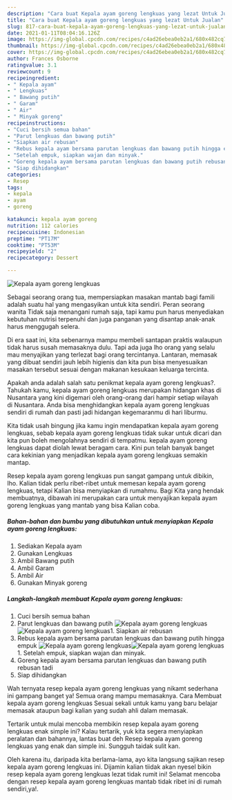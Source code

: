 ```yaml
---
description: "Cara buat Kepala ayam goreng lengkuas yang lezat Untuk Jualan"
title: "Cara buat Kepala ayam goreng lengkuas yang lezat Untuk Jualan"
slug: 817-cara-buat-kepala-ayam-goreng-lengkuas-yang-lezat-untuk-jualan
date: 2021-01-11T08:04:16.126Z
image: https://img-global.cpcdn.com/recipes/c4ad26ebea0eb2a1/680x482cq70/kepala-ayam-goreng-lengkuas-foto-resep-utama.jpg
thumbnail: https://img-global.cpcdn.com/recipes/c4ad26ebea0eb2a1/680x482cq70/kepala-ayam-goreng-lengkuas-foto-resep-utama.jpg
cover: https://img-global.cpcdn.com/recipes/c4ad26ebea0eb2a1/680x482cq70/kepala-ayam-goreng-lengkuas-foto-resep-utama.jpg
author: Frances Osborne
ratingvalue: 3.1
reviewcount: 9
recipeingredient:
- " Kepala ayam"
- " Lengkuas"
- " Bawang putih"
- " Garam"
- " Air"
- " Minyak goreng"
recipeinstructions:
- "Cuci bersih semua bahan"
- "Parut lengkuas dan bawang putih"
- "Siapkan air rebusan"
- "Rebus kepala ayam bersama parutan lengkuas dan bawang putih hingga empuk"
- "Setelah empuk, siapkan wajan dan minyak."
- "Goreng kepala ayam bersama parutan lengkuas dan bawang putih rebusan tadi"
- "Siap dihidangkan"
categories:
- Resep
tags:
- kepala
- ayam
- goreng

katakunci: kepala ayam goreng 
nutrition: 112 calories
recipecuisine: Indonesian
preptime: "PT17M"
cooktime: "PT53M"
recipeyield: "2"
recipecategory: Dessert

---
```



![Kepala ayam goreng lengkuas](https://img-global.cpcdn.com/recipes/c4ad26ebea0eb2a1/680x482cq70/kepala-ayam-goreng-lengkuas-foto-resep-utama.jpg)

Sebagai seorang orang tua, mempersiapkan masakan mantab bagi famili adalah suatu hal yang mengasyikan untuk kita sendiri. Peran seorang  wanita Tidak saja menangani rumah saja, tapi kamu pun harus menyediakan kebutuhan nutrisi terpenuhi dan juga panganan yang disantap anak-anak harus menggugah selera.

Di era  saat ini, kita sebenarnya mampu membeli santapan praktis walaupun tidak harus susah memasaknya dulu. Tapi ada juga lho orang yang selalu mau menyajikan yang terlezat bagi orang tercintanya. Lantaran, memasak yang dibuat sendiri jauh lebih higienis dan kita pun bisa menyesuaikan masakan tersebut sesuai dengan makanan kesukaan keluarga tercinta. 



Apakah anda adalah salah satu penikmat kepala ayam goreng lengkuas?. Tahukah kamu, kepala ayam goreng lengkuas merupakan hidangan khas di Nusantara yang kini digemari oleh orang-orang dari hampir setiap wilayah di Nusantara. Anda bisa menghidangkan kepala ayam goreng lengkuas sendiri di rumah dan pasti jadi hidangan kegemaranmu di hari liburmu.

Kita tidak usah bingung jika kamu ingin mendapatkan kepala ayam goreng lengkuas, sebab kepala ayam goreng lengkuas tidak sukar untuk dicari dan kita pun boleh mengolahnya sendiri di tempatmu. kepala ayam goreng lengkuas dapat diolah lewat beragam cara. Kini pun telah banyak banget cara kekinian yang menjadikan kepala ayam goreng lengkuas semakin mantap.

Resep kepala ayam goreng lengkuas pun sangat gampang untuk dibikin, lho. Kalian tidak perlu ribet-ribet untuk memesan kepala ayam goreng lengkuas, tetapi Kalian bisa menyiapkan di rumahmu. Bagi Kita yang hendak membuatnya, dibawah ini merupakan cara untuk menyajikan kepala ayam goreng lengkuas yang mantab yang bisa Kalian coba.

<!--inarticleads1-->

##### Bahan-bahan dan bumbu yang dibutuhkan untuk menyiapkan Kepala ayam goreng lengkuas:

1. Sediakan  Kepala ayam
1. Gunakan  Lengkuas
1. Ambil  Bawang putih
1. Ambil  Garam
1. Ambil  Air
1. Gunakan  Minyak goreng




<!--inarticleads2-->

##### Langkah-langkah membuat Kepala ayam goreng lengkuas:

1. Cuci bersih semua bahan
1. Parut lengkuas dan bawang putih
<img src="https://img-global.cpcdn.com/steps/70b3384a41c4e235/160x128cq70/kepala-ayam-goreng-lengkuas-langkah-memasak-2-foto.jpg" alt="Kepala ayam goreng lengkuas"><img src="https://img-global.cpcdn.com/steps/e6aac4a5d6adfa1d/160x128cq70/kepala-ayam-goreng-lengkuas-langkah-memasak-2-foto.jpg" alt="Kepala ayam goreng lengkuas">1. Siapkan air rebusan
1. Rebus kepala ayam bersama parutan lengkuas dan bawang putih hingga empuk
<img src="https://img-global.cpcdn.com/steps/1f2f7b729753c33c/160x128cq70/kepala-ayam-goreng-lengkuas-langkah-memasak-4-foto.jpg" alt="Kepala ayam goreng lengkuas"><img src="https://img-global.cpcdn.com/steps/b3a86d4c1e349c0f/160x128cq70/kepala-ayam-goreng-lengkuas-langkah-memasak-4-foto.jpg" alt="Kepala ayam goreng lengkuas">1. Setelah empuk, siapkan wajan dan minyak.
1. Goreng kepala ayam bersama parutan lengkuas dan bawang putih rebusan tadi
1. Siap dihidangkan




Wah ternyata resep kepala ayam goreng lengkuas yang nikamt sederhana ini gampang banget ya! Semua orang mampu memasaknya. Cara Membuat kepala ayam goreng lengkuas Sesuai sekali untuk kamu yang baru belajar memasak ataupun bagi kalian yang sudah ahli dalam memasak.

Tertarik untuk mulai mencoba membikin resep kepala ayam goreng lengkuas enak simple ini? Kalau tertarik, yuk kita segera menyiapkan peralatan dan bahannya, lantas buat deh Resep kepala ayam goreng lengkuas yang enak dan simple ini. Sungguh taidak sulit kan. 

Oleh karena itu, daripada kita berlama-lama, ayo kita langsung sajikan resep kepala ayam goreng lengkuas ini. Dijamin kalian tiidak akan nyesel bikin resep kepala ayam goreng lengkuas lezat tidak rumit ini! Selamat mencoba dengan resep kepala ayam goreng lengkuas mantab tidak ribet ini di rumah sendiri,ya!.

